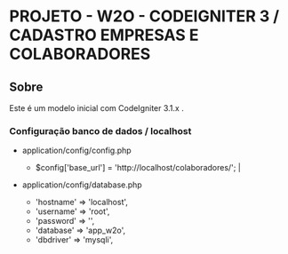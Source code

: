 # PROJETO - W2O - CODEIGNITER 3 / CADASTRO EMPRESAS E COLABORADORES
## Sobre
Este é um modelo inicial com CodeIgniter 3.1.x .

### Configuração banco de dados / localhost
- application/config/config.php
   - $config['base_url'] = 'http://localhost/colaboradores/'; |

- application/config/database.php
  - 'hostname' => 'localhost',
  - 'username' => 'root',
  - 'password' => '',
  - 'database' => 'app_w2o',
  - 'dbdriver' => 'mysqli',
